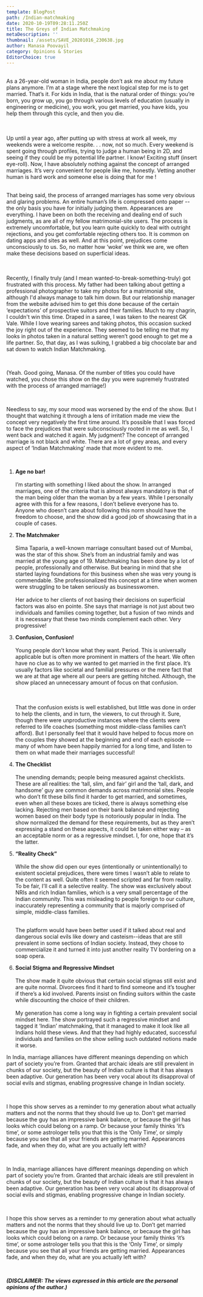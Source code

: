 ```yaml
---
template: BlogPost
path: /Indian-matchmaking
date: 2020-10-19T09:28:11.250Z
title: The Greys of Indian Matchmaking
metaDescription: ''
thumbnail: /assets/SAVE_20201016_230638.jpg
author: Manasa Poovayil
category: Opinions & Stories
EditorChoice: true
---
```

\
As a 26-year-old woman in India, people don’t ask me about my future plans anymore. I’m at a stage where the next logical step for me is to get married. That’s it. For kids in India, that is the natural order of things: you’re born, you grow up, you go through various levels of education (usually in engineering or medicine), you work, you get married, you have kids, you help them through this cycle, and then you die.  

<br>\
Up until a year ago, after putting up with stress at work all week, my weekends were a welcome respite. . . now, not so much. Every weekend is spent going through profiles, trying to judge a human being in 2D, and seeing if they could be my potential life partner. I know! Exciting stuff (insert eye-roll). Now, I have absolutely nothing against the concept of arranged marriages. It’s very convenient for people like me, honestly. Vetting another human is hard work and someone else is doing that for me !\
<br>

That being said, the process of arranged marriages has some very obvious and glaring problems. An entire human’s life is compressed onto paper -- the only basis you have for initially judging them. Appearances are everything. I have been on both the receiving and dealing end of such judgments, as are all of my fellow matrimonial-site users. The process is extremely uncomfortable, but you learn quite quickly to deal with outright rejections, and you get comfortable rejecting others too. It is common on dating apps and sites as well. And at this point, prejudices come unconsciously to us. So, no matter how ‘woke’ we think we are, we often make these decisions based on superficial ideas. 

<br>\
Recently, I finally truly (and I mean wanted-to-break-something-truly) got frustrated with this process. My father had been talking about getting a professional photographer to take my photos for a matrimonial site, although I'd always manage to talk him down. But our relationship manager from the website advised him to get this done because of the certain ‘expectations’ of prospective suitors and their families. Much to my chagrin, I couldn't win this time. Draped in a saree, I was taken to the nearest GK Vale. While I love wearing sarees and taking photos, this occasion sucked the joy right out of the experience. They seemed to be telling me that my looks in photos taken in a natural setting weren’t good enough to get me a life partner. So, that day, as I was sulking, I grabbed a big chocolate bar and sat down to watch Indian Matchmaking.

<br>

(Yeah. Good going, Manasa. Of the number of titles you could have watched, you chose this show on the day you were supremely frustrated with the process of arranged marriage!)

<br>

Needless to say, my sour mood was worsened by the end of the show. But I thought that watching it through a lens of irritation made me view the concept very negatively the first time around. It’s possible that I was forced to face the prejudices that were subconsciously rooted in me as well. So, I went back and watched it again. My judgment? The concept of arranged marriage is not black and white. There are a lot of grey areas, and every aspect of ‘Indian Matchmaking’ made that more evident to me.

<br>

1. **Age no bar!**\
   \
   I’m starting with something I liked about the show. In arranged marriages, one of the criteria that is almost always mandatory is that of the man being older than the woman by a few years. While I personally agree with this for a few reasons, I don’t believe everyone has to. Anyone who doesn’t care about following this norm should have the freedom to choose, and the show did a good job of showcasing that in a couple of cases.
2. **The Matchmaker**\
   \
   Sima Taparia, a well-known marriage consultant based out of Mumbai, was the star of this show. She’s from an industrial family and was married at the young age of 19. Matchmaking has been done by a lot of people, professionally and otherwise. But bearing in mind that she started laying foundations for this business when she was very young is commendable. She professionalized this concept at a time when women were struggling to be taken seriously as businesswomen.\
   \
   Her advice to her clients of not basing their decisions on superficial factors was also en pointe. She says that marriage is not just about two individuals and families coming together, but a fusion of two minds and it is necessary that these two minds complement each other. Very progressive!
3. **Confusion, Confusion!**\
   \
   Young people don’t know what they want. Period. This is universally applicable but is often more prominent in matters of the heart. We often have no clue as to why we wanted to get married in the first place. It’s usually factors like societal and familial pressures or the mere fact that we are at that age where all our peers are getting hitched. Although, the show placed an unnecessary amount of focus on that confusion.

   \
   \
   That the confusion exists is well established, but little was done in order to help the clients, and in turn, the viewers, to cut through it. Sure, though there were unproductive instances where the clients were referred to life coaches (something most middle-class families can’t afford). But I personally feel that it would have helped to focus more on the couples they showed at the beginning and end of each episode — many of whom have been happily married for a long time, and listen to them on what made their marriages successful!
4. **The Checklist** \
   \
   The unending demands; people being measured against checklists. These are all realities: the ‘tall, slim, and fair’ girl and the ‘tall, dark, and handsome’ guy are common demands across matrimonial sites. People who don’t fit these bills find it harder to get married, and sometimes, even when all these boxes are ticked, there is always something else lacking. Rejecting men based on their bank balance and rejecting women based on their body type is notoriously popular in India. The show normalized the demand for these requirements, but as they aren’t expressing a stand on these aspects, it could be taken either way – as an acceptable norm or as a regressive mindset. I, for one, hope that it’s the latter. 
5. **“Reality Check”**\
   \
   While the show did open our eyes (intentionally or unintentionally) to existent societal prejudices, there were times I wasn’t able to relate to the content as well. Quite often it seemed scripted and far from reality. To be fair, I’ll call it a selective reality. The show was exclusively about NRIs and rich Indian families, which is a very small percentage of the Indian community. This was misleading to people foreign to our culture, inaccurately representing a community that is majorly comprised of simple, middle-class families.

   \
   The platform would have been better used if it talked about real and dangerous social evils like dowry and casteism--ideas that are still prevalent in some sections of Indian society. Instead, they chose to commercialize it and turned it into just another reality TV bordering on a soap opera.
6. **Social Stigma and Regressive Mindset**\
   \
   The show made it quite obvious that certain social stigmas still exist and are quite normal. Divorcees find it hard to find someone and it’s tougher if there’s a kid involved. Parents insist on finding suitors within the caste while discounting the choice of their children.\
   \
   My generation has come a long way in fighting a certain prevalent social mindset here. The show portrayed such a regressive mindset and tagged it ‘Indian’ matchmaking, that it managed to make it look like all Indians hold these views. And that they had highly educated, successful individuals and families on the show selling such outdated notions made it worse.

In India, marriage alliances have different meanings depending on which part of society you’re from. Granted that archaic ideals are still prevalent in chunks of our society, but the beauty of Indian culture is that it has always been adaptive. Our generation has been very vocal about its disapproval of social evils and stigmas, enabling progressive change in Indian society.  

<br>

 I hope this show serves as a reminder to my generation about what actually matters and not the norms that they should live up to. Don’t get married because the guy has an impressive bank balance, or because the girl has looks which could belong on a ramp. Or because your family thinks ‘it’s time’, or some astrologer tells you that this is the ‘Only Time’, or simply because you see that all your friends are getting married. Appearances fade, and when they do, what are you actually left with?

<br>

In India, marriage alliances have different meanings depending on which part of society you’re from. Granted that archaic ideals are still prevalent in chunks of our society, but the beauty of Indian culture is that it has always been adaptive. Our generation has been very vocal about its disapproval of social evils and stigmas, enabling progressive change in Indian society.

<br>

I hope this show serves as a reminder to my generation about what actually matters and not the norms that they should live up to. Don’t get married because the guy has an impressive bank balance, or because the girl has looks which could belong on a ramp. Or because your family thinks ‘it’s time’, or some astrologer tells you that this is the ‘Only Time’, or simply because you see that all your friends are getting married. Appearances fade, and when they do, what are you actually left with?

<br>

***(DISCLAIMER: The views expressed in this article are the personal opinions of the author.)***
